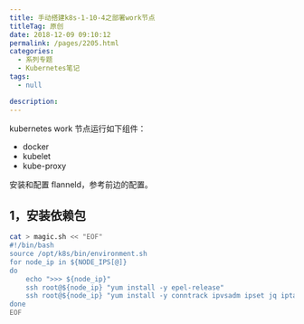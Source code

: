 ```yaml
---
title: 手动搭建k8s-1-10-4之部署work节点
titleTag: 原创
date: 2018-12-09 09:10:12
permalink: /pages/2205.html
categories: 
  - 系列专题
  - Kubernetes笔记
tags: 
  - null

description: 
---
```


kubernetes work 节点运行如下组件：

- docker
- kubelet
- kube-proxy

安装和配置 flanneld，参考前边的配置。

## 1，安装依赖包

```sh
cat > magic.sh << "EOF"
#!/bin/bash
source /opt/k8s/bin/environment.sh
for node_ip in ${NODE_IPS[@]}
do
    echo ">>> ${node_ip}" 
    ssh root@${node_ip} "yum install -y epel-release"
    ssh root@${node_ip} "yum install -y conntrack ipvsadm ipset jq iptables curl sysstat libseccomp && /usr/sbin/modprobe ip_vs "
done
EOF
```
